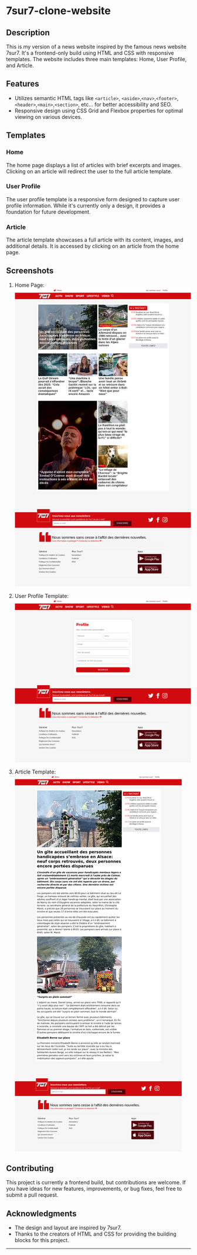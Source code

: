 # 7sur7-clone-website

## Description

This is my version of a news website inspired by the famous news website 7sur7. It's a frontend-only build using HTML and CSS with responsive templates. The website includes three main templates: Home, User Profile, and Article.

## Features

- Utilizes semantic HTML tags like `<article>`, `<aside>`,`<nav>`,`<footer>`,`<header>`,`<main>`,`<section>`, etc... for better accessibility and SEO.
- Responsive design using CSS Grid and Flexbox properties for optimal viewing on various devices.
 
## Templates

### Home

The home page displays a list of articles with brief excerpts and images. Clicking on an article will redirect the user to the full article template.

### User Profile

The user profile template is a responsive form designed to capture user profile information. While it's currently only a design, it provides a foundation for future development.

### Article

The article template showcases a full article with its content, images, and additional details. It is accessed by clicking on an article from the home page.

## Screenshots

1. Home Page:
   ![Home Page](assets/index.png)

2. User Profile Template:
   ![User Profile](assets/profile-form.png)

3. Article Template:
   ![Article](assets/article.png)

## Contributing

This project is currently a frontend build, but contributions are welcome. If you have ideas for new features, improvements, or bug fixes, feel free to submit a pull request.


## Acknowledgments

- The design and layout are inspired by 7sur7.
- Thanks to the creators of HTML and CSS for providing the building blocks for this project.

---
